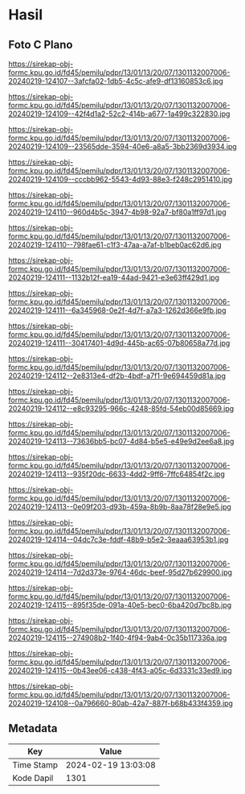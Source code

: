 # Hasil

## Foto C Plano

https://sirekap-obj-formc.kpu.go.id/fd45/pemilu/pdpr/13/01/13/20/07/1301132007006-20240219-124107--3afcfa02-1db5-4c5c-afe9-df13160853c6.jpg

https://sirekap-obj-formc.kpu.go.id/fd45/pemilu/pdpr/13/01/13/20/07/1301132007006-20240219-124109--42f4d1a2-52c2-414b-a677-1a499c322830.jpg

https://sirekap-obj-formc.kpu.go.id/fd45/pemilu/pdpr/13/01/13/20/07/1301132007006-20240219-124109--23565dde-3594-40e6-a8a5-3bb2369d3934.jpg

https://sirekap-obj-formc.kpu.go.id/fd45/pemilu/pdpr/13/01/13/20/07/1301132007006-20240219-124109--cccbb962-5543-4d93-88e3-f248c2951410.jpg

https://sirekap-obj-formc.kpu.go.id/fd45/pemilu/pdpr/13/01/13/20/07/1301132007006-20240219-124110--960d4b5c-3947-4b98-92a7-bf80a1ff97d1.jpg

https://sirekap-obj-formc.kpu.go.id/fd45/pemilu/pdpr/13/01/13/20/07/1301132007006-20240219-124110--798fae61-c1f3-47aa-a7af-b1beb0ac62d6.jpg

https://sirekap-obj-formc.kpu.go.id/fd45/pemilu/pdpr/13/01/13/20/07/1301132007006-20240219-124111--1132b12f-ea19-44ad-9421-e3e63ff429d1.jpg

https://sirekap-obj-formc.kpu.go.id/fd45/pemilu/pdpr/13/01/13/20/07/1301132007006-20240219-124111--6a345968-0e2f-4d7f-a7a3-1262d366e9fb.jpg

https://sirekap-obj-formc.kpu.go.id/fd45/pemilu/pdpr/13/01/13/20/07/1301132007006-20240219-124111--30417401-4d9d-445b-ac65-07b80658a77d.jpg

https://sirekap-obj-formc.kpu.go.id/fd45/pemilu/pdpr/13/01/13/20/07/1301132007006-20240219-124112--2e8313e4-df2b-4bdf-a7f1-9e694459d81a.jpg

https://sirekap-obj-formc.kpu.go.id/fd45/pemilu/pdpr/13/01/13/20/07/1301132007006-20240219-124112--e8c93295-966c-4248-85fd-54eb00d85669.jpg

https://sirekap-obj-formc.kpu.go.id/fd45/pemilu/pdpr/13/01/13/20/07/1301132007006-20240219-124113--73636bb5-bc07-4d84-b5e5-e49e9d2ee6a8.jpg

https://sirekap-obj-formc.kpu.go.id/fd45/pemilu/pdpr/13/01/13/20/07/1301132007006-20240219-124113--935f20dc-6633-4dd2-9ff6-7ffc64854f2c.jpg

https://sirekap-obj-formc.kpu.go.id/fd45/pemilu/pdpr/13/01/13/20/07/1301132007006-20240219-124113--0e09f203-d93b-459a-8b9b-8aa78f28e9e5.jpg

https://sirekap-obj-formc.kpu.go.id/fd45/pemilu/pdpr/13/01/13/20/07/1301132007006-20240219-124114--04dc7c3e-fddf-48b9-b5e2-3eaaa63953b1.jpg

https://sirekap-obj-formc.kpu.go.id/fd45/pemilu/pdpr/13/01/13/20/07/1301132007006-20240219-124114--7d2d373e-9764-46dc-beef-95d27b629900.jpg

https://sirekap-obj-formc.kpu.go.id/fd45/pemilu/pdpr/13/01/13/20/07/1301132007006-20240219-124115--895f35de-091a-40e5-bec0-6ba420d7bc8b.jpg

https://sirekap-obj-formc.kpu.go.id/fd45/pemilu/pdpr/13/01/13/20/07/1301132007006-20240219-124115--274908b2-1f40-4f94-9ab4-0c35b117336a.jpg

https://sirekap-obj-formc.kpu.go.id/fd45/pemilu/pdpr/13/01/13/20/07/1301132007006-20240219-124115--0b43ee06-c438-4f43-a05c-6d3331c33ed9.jpg

https://sirekap-obj-formc.kpu.go.id/fd45/pemilu/pdpr/13/01/13/20/07/1301132007006-20240219-124108--0a796660-80ab-42a7-887f-b68b433f4359.jpg


## Metadata

| Key        | Value               |
| ---------- | ------------------- |
| Time Stamp | 2024-02-19 13:03:08 |
| Kode Dapil | 1301                |



